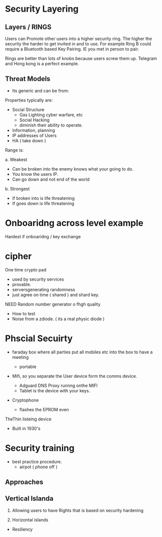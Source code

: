 # Security Layering

## Layers / RINGS

Users can Promote other users into a higher security ring.
The higher the security the harder to get invited in and to use.
For example Ring B could require a Bluetooth based Key Pairing. IE you met in person to pair.

Rings are better than lots of knobs because users screw them up. Telegram and Hong kong is a perfect example.


## Threat Models

- Its generic and can be from:

Properties typically are:

- Social Structure
	- Gas Lighting cyber warfare, etc
	- Social Hacking
	- diminish their ability to operate.
- Information, planning
- IP addresses of Users
- HA ( take down )

Range is:

a. Weakest

- Can be broken into the enemy knows what your going to do.
- You know the users IP.
- Can go down and not end of the world

b. Strongest

- If broken into is life threatening
- If goes down is life threatening

# Onboaridng across level example

Hardest if onboaridng / key exchange

# cipher

One time crypto pad
- used by security services
- provable.
- serversgenerating randomness
- just agree on time ( shared ) and shard key.

NEED Random number generator o fhgh quality
- How to test 
- Noise from a zdiode. ( its a real physic diode )



# Phscial Secuirty 

- faraday box where all parties put all mobiles etc into the box to have a meeting
	- portable


- Mifi, so you separate the User device form the comms device.
	- Adguard DNS Proxy runnng onthe MIFI
	- Tablet is the device with your keys.

- Cryptophone
	- flashes the EPROM even

TheThin listeing device
- Built in 1930's 

# Security training

- best practice procedure.
	- airpot ( phone off )




## Approaches

Vertical Islanda
- 

1. Allowing users to have Rights that is based on security hardening

2. Horizontal islands

- Resiliency